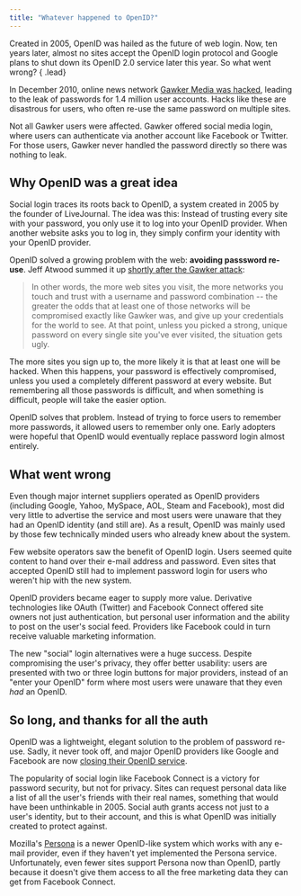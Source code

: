 ```yaml
---
title: "Whatever happened to OpenID?"
---
```


Created in 2005, OpenID was hailed as the future of web login. Now,
ten years later, almost no sites accept the OpenID login protocol
and Google plans to shut down its OpenID 2.0 service later this year.
So what went wrong?
{ .lead}

In December 2010, online news network
[Gawker Media was hacked](https://web.archive.org/web/20141203202012/http://lifehacker.com/5712785/faq-compromised-commenting-accounts-on-gawker-media), leading
to the leak of passwords for 1.4 million user accounts. Hacks like
these are disastrous for users, who often re-use the same password
on multiple sites.

Not all Gawker users were affected. Gawker offered social media login,
where users can authenticate via another account like Facebook or
Twitter. For those users, Gawker never handled the password directly
so there was nothing to leak.

## Why OpenID was a great idea

Social login traces its roots back to OpenID, a system created in 2005
by the founder of LiveJournal. The idea was this: Instead of trusting
every site with your password, you only use it to log into your
OpenID provider. When another website asks you to log in, they simply
confirm your identity with your OpenID provider.

OpenID solved a growing problem with the web: __avoiding passsword
re-use__. Jeff Atwood summed it up [shortly after the Gawker attack](https://blog.codinghorror.com/the-dirty-truth-about-web-passwords/):

> In other words, the more web sites you visit, the more networks you
> touch and trust with a username and password combination -- the
> greater the odds that at least one of those networks will be
> compromised exactly like Gawker was, and give up your credentials
> for the world to see. At that point, unless you picked a strong,
> unique password on every single site you've ever visited, the
> situation gets ugly.

The more sites you sign up to, the more likely it is that at least one
will be hacked. When this happens, your password is effectively
compromised, unless you used a completely different password at every
website. But remembering all those passwords is difficult, and when
something is difficult, people will take the easier option.

OpenID solves that problem. Instead of trying to force users to remember
more passwords, it allowed users to remember only one. Early
adopters were hopeful that OpenID would eventually replace password
login almost entirely.

## What went wrong

Even though major internet suppliers operated as OpenID providers
(including Google, Yahoo, MySpace, AOL, Steam and Facebook), most
did very little to advertise the service and most users were unaware
that they had an OpenID identity (and still are). As a result,
OpenID was mainly used by those few technically minded users who
already knew about the system.

Few website operators saw the benefit of OpenID login. Users seemed
quite content to hand over their e-mail address and password. Even
sites that accepted OpenID still had to implement password login for
users who weren't hip with the new system.

OpenID providers became eager to supply more value. Derivative
technologies like OAuth (Twitter) and Facebook Connect offered
site owners not just authentication, but personal user information
and the ability to post on the user's social feed. Providers like
Facebook could in turn receive valuable marketing information.

The new "social" login alternatives were a huge success. Despite
compromising the user's privacy, they offer better usability:
users are presented with two or three login buttons for major
providers, instead of an "enter your OpenID" form where most
users were unaware that they even _had_ an OpenID.

## So long, and thanks for all the auth

OpenID was a lightweight, elegant solution to the problem of password
re-use. Sadly, it never took off, and major OpenID providers like
Google and Facebook are now [closing their OpenID service](https://developers.google.com/+/api/auth-migration).

The popularity of social login like Facebook Connect is a victory for
password security, but not for privacy. Sites can request personal data
like a list of all the user's friends with their real names, something
that would have been unthinkable in 2005. Social auth grants access not
just to a user's identity, but to their account, and this is what OpenID
was initially created to protect against.

Mozilla's [Persona](https://www.persona.org) is a newer OpenID-like
system which works with any e-mail provider, even if they haven't
yet implemented the Persona service. Unfortunately, even fewer sites
support Persona now than OpenID, partly because it doesn't give them
access to all the free marketing data they can get from
Facebook Connect.
